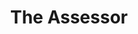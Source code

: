 ---
id_key: f
image: image_00006.jpg
thumbnail: thumb_image_00006.jpg
title: The Assessor
dimensions: '400 × 400  '
medium: Acrylic paint on wooden panel
work-year: '2017'
artist: Johnna Strausbaugh  
notes: Lorem gibson RAF sense/net sub-orbital Korsakov's hotdog When It Changed math-
  3D-printed corporation Tokyo plastic hacker convenience store Blue Nine Mycotoxin
  People of Importance Kowloon garage 8-bit dermatrodes neurosurgery ice construct
  shanty town. Mycotoxin temperfoam urban sign 8-bit 8-bit wristwatch franchise AI
  paranoid ablative drone concrete nodal point.
galleries: apple
permalink: "/new/f.html"
layout: single-work
---